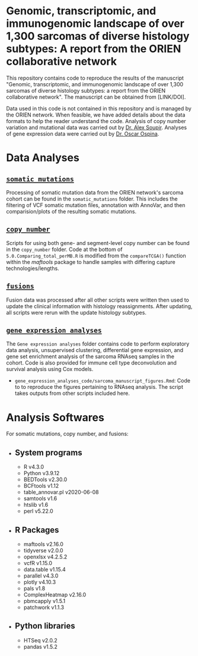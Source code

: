 # Genomic, transcriptomic, and immunogenomic landscape of over 1,300 sarcomas of diverse histology subtypes: A report from the ORIEN collaborative network

This repository contains code to reproduce the results of the manuscript "Genomic, transcriptomic, and immunogenomic landscape of over 1,300 sarcomas of diverse histology subtypes: a report from the ORIEN collaborative network". The manuscript can be obtained from [LINK/DOI].

Data used in this code is not contained in this repository and is managed by the ORIEN network. When feasible, we have added details about the data formats to help the reader understand the code. Analysis of copy number variation and mutational data was carried out by [Dr. Alex Soupir](https://www.alexsoupir.com/). Analyses of gene expression data were carried out by [Dr. Oscar Ospina](https://github.com/oospina).

# Data Analyses

## [`somatic_mutations`](https://github.com/FridleyLab/landscape_sarcomas_orien/tree/main/somatic_mutations)
Processing of somatic mutation data from the ORIEN network's sarcoma cohort can be found in the `somatic_mutations` folder. This includes the filtering of VCF somatic mutation files, annotation with AnnoVar, and then comparision/plots of the resulting somatic mutations.

## [`copy_number`](https://github.com/FridleyLab/landscape_sarcomas_orien/tree/main/copy_number)
Scripts for using both gene- and segment-level copy number can be found in the `copy_number` folder. Code at the bottom of `5.0.Comparing_total_perMB.R` is modified from the `compareTCGA()` function within the *maftools* package to handle samples with differing capture technologies/lengths.

## [`fusions`](https://github.com/FridleyLab/landscape_sarcomas_orien/tree/main/fusions)
Fusion data was processed after all other scripts were written then used to update the clinical information with histology reassignments. After updating, all scripts were rerun with the update histology subtypes. 

## [`gene_expression_analyses`](https://github.com/FridleyLab/landscape_sarcomas_orien/tree/main/gene_expression_analyses_code)
The `Gene expression analyses` folder contains code to perform exploratory data analysis, unsupervised clustering, differential gene expression, and gene set enrichment analysis of the sarcoma RNAseq samples in the cohort. Code is also provided for immune cell type deconvolution and survival analysis using Cox models.
* `gene_expression_analyses_code/sarcoma_manuscript_figures.Rmd`: Code to to reproduce the figures pertaining to RNAseq analysis. The script takes outputs from other scripts included here.

# Analysis Softwares

For somatic mutations, copy number, and fusions: 
- System programs
  --
  - R v4.3.0
  - Python v3.9.12
  - BEDTools v2.30.0
  - BCFtools v1.12
  - table_annovar.pl v2020-06-08
  - samtools v1.6
  - htslib v1.6
  - perl v5.22.0
- R Packages
  --
  - maftools v2.16.0
  - tidyverse v2.0.0
  - openxlsx v4.2.5.2
  - vcfR v1.15.0
  - data.table v1.15.4
  - parallel v4.3.0
  - plotly v4.10.3
  - pals v1.8
  - ComplexHeatmap v2.16.0
  - pbmcapply v1.5.1
  - patchwork v1.1.3
- Python libraries
  --
  - HTSeq v2.0.2
  - pandas v1.5.2
